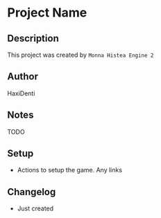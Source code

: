 # Project Name

## Description
This project was created by `Monna Histea Engine 2`

## Author
HaxiDenti

## Notes
TODO

## Setup
* Actions to setup the game. Any links

## Changelog
* Just created
